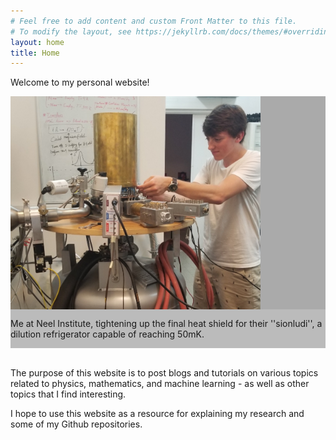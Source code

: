 ```yaml
---
# Feel free to add content and custom Front Matter to this file.
# To modify the layout, see https://jekyllrb.com/docs/themes/#overriding-theme-defaults
layout: home
title: Home
---
```

Welcome to my personal website!
<link rel="stylesheet" type="text/css" href="https://github.com/JacobHA/JacobHA.github.io/css/style.css">


<div class="row">
  <div class="column left" style="background-color:#aaa;">
    <img align = "left" src="assets/20190626neelpic.PNG" width = 400px>

  </div>
  <div class="column right" style="background-color:#bbb;">
    <p>Me at Neel Institute, tightening up the final heat shield for their ''sionludi'', a dilution refrigerator capable of reaching 50mK.</p>
  </div>
</div>


<!-- Add an image here
<img align = "left" src="assets/20190626neelpic.PNG" width = 400px>
<div id="captext">
Me at Neel Institute, tightening up the final heat shield for their ''sionludi'', a dilution refrigerator capable of reaching 50mK.
</div>
<br clear="left"/> -->


<br>

The purpose of this website is to post blogs and tutorials on various topics related to physics, mathematics, and machine learning - as well as other topics that I find interesting.

I hope to use this website as a resource for explaining my research and some of my Github repositories.
<!-- 
P.S. There are:
You can find the source of this project
[here](https://github.com/SimonDosda/gp-blog). -->

